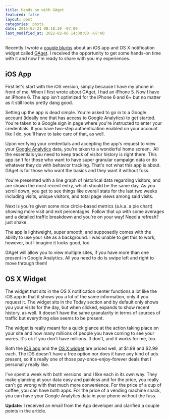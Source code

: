 ```yaml
---
title: Hands on with GAget
featured: false
layout: post
categories: posts
date: 2015-03-21 08:18:19 -07:00
last_modified_at: 2022-02-06 14:00:00 -07:00
---
```


Recently I wrote a [couple blurbs](/gaget/) about an iOS app and OS X notification widget called [GAget](http://gagetapp.com/). I received the opportunity to get some hands-on time with it and now I'm ready to share with you my experiences.

## iOS App

First let's start with the iOS version, simply because I have my phone in front of me. When I first wrote about GAget, I had an iPhone 5. Now I have an iPhone 6. The app isn't optimized for the iPhone 6 and 6+ but no matter as it still looks pretty dang good.

Setting up the app is dead simple. You're asked to go in to a Google account (ideally one that has access to Google Analytics) to get started. You're taken to a Google sign in page where you're instructed to enter your credentials. If you have two-step authentication enabled on your account like I do, you'll have to take care of that, as well.

Upon verifying your credentials and accepting the app's request to view your [Google Analytics](https://google.com/analytics) data, you're taken to a wonderful home screen. &nbsp;All the essentials you need to keep track of visitor history is right there. This app isn't for those who want to have super granular campaign data or do whatever they do with behavior tracking. That's not what this app is about. GAget is for those who want the basics and they want it without fuss.

You're presented with a line graph of historical data regarding visitors, and are shown the most recent entry, which should be the same day. As you scroll down, you get to see things like overall stats for the last two weeks including visits, unique visitors, and total page views among said visits.

Next is you're given some nice circle-based metrics (a.k.a. a pie chart) showing more visit and exit percentages. Follow that up with some averages and a detailed traffic breakdown and you're on your way! Need a refresh? just shake.

The app is lightweight, super smooth, and supposedly comes with the ability to use your site as a background. I was unable to get this to work, however, but I imagine it looks good, too.

GAget will allow you to view multiple sites, if you have more than one present in Google Analytics. All you need to do is swipe left and right to move through them!

## OS X Widget

The widget that sits in the OS X notification center functions a lot like the iOS app in that it shows you a lot of the same information, only if you request it. The widget sits in the Today section and by default only shows you your visits for the day, but when clicked, expands to show recent history, as well. It doesn't have the same granularity in terms of sources of traffic but everything else seems to be present.

The widget is really meant for a quick glance at the action taking place on your site and how many millions of people you have coming to see your wares. It's ok if you don't have millions. It don't, and it works for me, too.

Both the [iOS app](https://itunes.apple.com/us/app/gaget/id716442061) and the [OS X widget](https://itunes.apple.com/us/app/gaget-simple-widget-for-google/id968487158?mt=12) are priced well, at $1.99 and $2.99 each. The iOS doesn't have a free option nor does it have any kind of ads present, so it's really one of those pay-once-enjoy-forever deals that I personally really like.

I've spent a week with both versions &nbsp;and I like each in its own way. They make glancing at your data easy and painless and for the price, you really can't go wrong with that much more convenience. For the price of a cup of coffee, you can have both apps. For the price of a vending machine snack, you can have your Google Analytics data in your phone without the fuss.

**Update:** I received an email from the App developer and clarified a couple points in the article.

